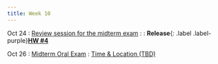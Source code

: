 ```yaml
---
title: Week 10
---
```


Oct 24
: [Review session for the midterm exam](https://guoporousmedialab.github.io/HWRS505-405-2024Fall/lecture/)
  : [](#)
: **Release**{: .label .label-purple}[**HW #4**](#)

Oct 26
: [Midterm Oral Exam](https://guoporousmedialab.github.io/HWRS505-405-2024Fall/lecture/)
  : [Time & Location (TBD)](#)
